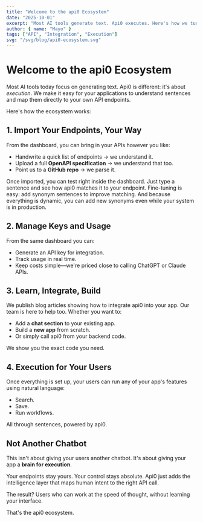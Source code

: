 ```yaml
---
title: "Welcome to the api0 Ecosystem"
date: "2025-10-01"
excerpt: "Most AI tools generate text. Api0 executes. Here's how we turn sentences into actions through your own APIs."
author: { name: "Mayo" }
tags: ["API", "Integration", "Execution"]
svg: "/svg/blog/api0-ecosystem.svg"
---
```


# Welcome to the api0 Ecosystem

Most AI tools today focus on generating text. Api0 is different: it's about *execution*. We make it easy for your applications to understand sentences and map them directly to your own API endpoints.

Here's how the ecosystem works:

## 1. Import Your Endpoints, Your Way

From the dashboard, you can bring in your APIs however you like:

* Handwrite a quick list of endpoints → we understand it.
* Upload a full **OpenAPI specification** → we understand that too.
* Point us to a **GitHub repo** → we parse it.

Once imported, you can test right inside the dashboard. Just type a sentence and see how api0 matches it to your endpoint. Fine-tuning is easy: add synonym sentences to improve matching. And because everything is dynamic, you can add new synonyms even while your system is in production.

## 2. Manage Keys and Usage

From the same dashboard you can:

* Generate an API key for integration.
* Track usage in real time.
* Keep costs simple—we're priced close to calling ChatGPT or Claude APIs.

## 3. Learn, Integrate, Build

We publish blog articles showing how to integrate api0 into your app. Our team is here to help too. Whether you want to:

* Add a **chat section** to your existing app.
* Build a **new app** from scratch.
* Or simply call api0 from your backend code.

We show you the exact code you need.

## 4. Execution for Your Users

Once everything is set up, your users can run any of your app's features using natural language:

* Search.
* Save.
* Run workflows.

All through sentences, powered by api0.

## Not Another Chatbot

This isn't about giving your users another chatbot. It's about giving your app a **brain for execution**.

Your endpoints stay yours. Your control stays absolute. Api0 just adds the intelligence layer that maps human intent to the right API call.

The result? Users who can work at the speed of thought, without learning your interface.

That's the api0 ecosystem.
